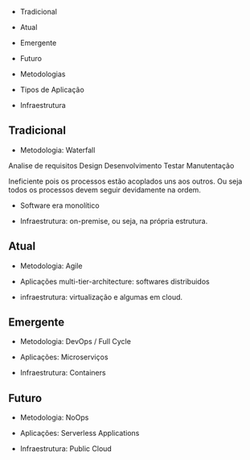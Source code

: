 - Tradicional
- Atual
- Emergente
- Futuro

- Metodologias
- Tipos de Aplicação
- Infraestrutura

## Tradicional

- Metodologia: Waterfall

Analise de requisitos
    Design
        Desenvolvimento
            Testar
                Manutentação

Ineficiente pois os processos estão acoplados uns aos outros. Ou seja todos os processos devem seguir devidamente na ordem.

- Software era monolítico

- Infraestrutura: on-premise, ou seja, na própria estrutura.

## Atual

- Metodologia: Agile

- Aplicações multi-tier-architecture: softwares distribuidos

- infraestrutura: virtualização e algumas em cloud.

## Emergente

- Metodologia: DevOps / Full Cycle

- Aplicações: Microserviços

- Infraestrutura: Containers

## Futuro

- Metodologia: NoOps

- Aplicações: Serverless Applications

- Infraestrutura: Public Cloud
